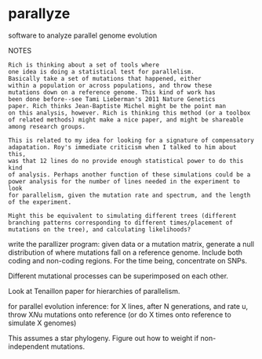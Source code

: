 parallyze
=========

software to analyze parallel genome evolution


NOTES

    Rich is thinking about a set of tools where
    one idea is doing a statistical test for parallelism.
    Basically take a set of mutations that happened, either
    within a population or across populations, and throw these
    mutations down on a reference genome. This kind of work has
    been done before--see Tami Lieberman's 2011 Nature Genetics
    paper. Rich thinks Jean-Baptiste Michel might be the point man
    on this analysis, however. Rich is thinking this method (or a toolbox
    of related methods) might make a nice paper, and might be shareable
    among research groups.

    This is related to my idea for looking for a signature of compensatory
    adapatation. Roy's immediate criticism when I talked to him about this,
    was that 12 lines do no provide enough statistical power to do this kind
    of analysis. Perhaps another function of these simulations could be a
    power analysis for the number of lines needed in the experiment to look
    for parallelism, given the mutation rate and spectrum, and the length 
    of the experiment.

    Might this be equivalent to simulating different trees (different
    branching patterns corresponding to different times/placement of
    mutations on the tree), and calculating likelihoods?

write the parallizer program: given data or a mutation matrix, generate a null
distribution of where mutations fall on a reference genome. Include both coding and
non-coding regions. For the time being, concentrate on SNPs.

   Different mutational processes can be superimposed on each other.

Look at Tenaillon paper for hierarchies of parallelism.

for parallel evolution inference: for X lines, after N generations, and rate u,
throw X*N*u mutations onto reference (or do X times onto reference to simulate X
genomes)

This assumes a star phylogeny. Figure out how to weight if non-independent mutations.
